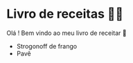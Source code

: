 # Livro de receitas :man_cook:

Olá ! Bem vindo ao meu livro de receitar :wave:

- Strogonoff de frango
- Pavê
